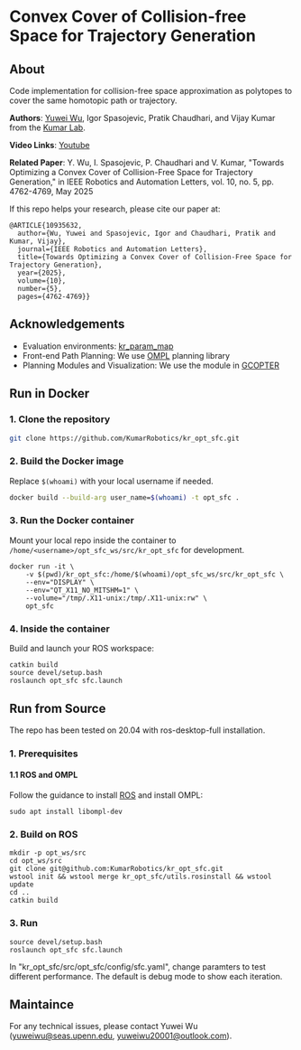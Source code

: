 # Convex Cover of Collision-free Space for Trajectory Generation

## About

Code implementation for collision-free space approximation as polytopes to cover the same homotopic path or trajectory.

__Authors__: [Yuwei Wu](https://github.com/yuwei-wu), Igor Spasojevic,  Pratik Chaudhari, and Vijay Kumar from the [Kumar Lab](https://www.kumarrobotics.org/).

__Video Links__: [Youtube](https://youtu.be/k7CI7-fgSXE)


__Related Paper__: Y. Wu, I. Spasojevic, P. Chaudhari and V. Kumar, "Towards Optimizing a Convex Cover of Collision-Free Space for Trajectory Generation," in IEEE Robotics and Automation Letters, vol. 10, no. 5, pp. 4762-4769, May 2025


If this repo helps your research, please cite our paper at:

```
@ARTICLE{10935632,
  author={Wu, Yuwei and Spasojevic, Igor and Chaudhari, Pratik and Kumar, Vijay},
  journal={IEEE Robotics and Automation Letters}, 
  title={Towards Optimizing a Convex Cover of Collision-Free Space for Trajectory Generation}, 
  year={2025},
  volume={10},
  number={5},
  pages={4762-4769}}
```

## Acknowledgements


- Evaluation environments: [kr_param_map](https://github.com/KumarRobotics/kr_param_map)
- Front-end Path Planning: We use [OMPL](https://ompl.kavrakilab.org/) planning library
- Planning Modules and Visualization: We use the module in [GCOPTER](https://github.com/ZJU-FAST-Lab/GCOPTER)


## Run in Docker

### 1. Clone the repository

```bash
git clone https://github.com/KumarRobotics/kr_opt_sfc.git
```

### 2. Build the Docker image

Replace `$(whoami)` with your local username if needed.

```bash
docker build --build-arg user_name=$(whoami) -t opt_sfc .
```

### 3. Run the Docker container

Mount your local repo inside the container to `/home/<username>/opt_sfc_ws/src/kr_opt_sfc` for development.

```
docker run -it \
    -v $(pwd)/kr_opt_sfc:/home/$(whoami)/opt_sfc_ws/src/kr_opt_sfc \
    --env="DISPLAY" \
    --env="QT_X11_NO_MITSHM=1" \
    --volume="/tmp/.X11-unix:/tmp/.X11-unix:rw" \
    opt_sfc
```

### 4. Inside the container

Build and launch your ROS workspace:

```
catkin build
source devel/setup.bash
roslaunch opt_sfc sfc.launch
```

## Run from Source

The repo has been tested on 20.04 with ros-desktop-full installation.


### 1. Prerequisites

#### 1.1 ROS and OMPL

Follow the guidance to install [ROS](https://wiki.ros.org/ROS/Installation) and install OMPL:
```
sudo apt install libompl-dev
```

### 2. Build on ROS 

```
mkdir -p opt_ws/src
cd opt_ws/src
git clone git@github.com:KumarRobotics/kr_opt_sfc.git
wstool init && wstool merge kr_opt_sfc/utils.rosinstall && wstool update
cd ..
catkin build
```

### 3. Run

```
source devel/setup.bash
roslaunch opt_sfc sfc.launch
```

In "kr_opt_sfc/src/opt_sfc/config/sfc.yaml", change paramters to test different performance. The default is debug mode to show each iteration.

## Maintaince

For any technical issues, please contact Yuwei Wu (yuweiwu@seas.upenn.edu, yuweiwu20001@outlook.com).
